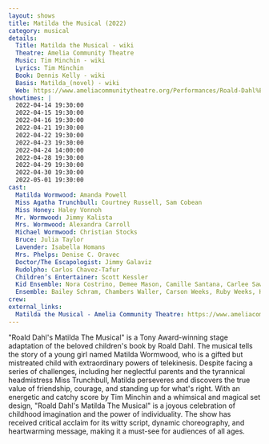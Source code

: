 ```yaml
---
layout: shows
title: Matilda the Musical (2022)
category: musical
details:
  Title: Matilda the Musical - wiki
  Theatre: Amelia Community Theatre
  Music: Tim Minchin - wiki
  Lyrics: Tim Minchin
  Book: Dennis Kelly - wiki
  Basis: Matilda_(novel) - wiki
  Web: https://www.ameliacommunitytheatre.org/Performances/Roald-Dahl%E2%80%99s-Matilda-The-Musical
showtimes: |
  2022-04-14 19:30:00
  2022-04-15 19:30:00
  2022-04-16 19:30:00
  2022-04-21 19:30:00
  2022-04-22 19:30:00
  2022-04-23 19:30:00
  2022-04-24 14:00:00
  2022-04-28 19:30:00
  2022-04-29 19:30:00
  2022-04-30 19:30:00
  2022-05-01 19:30:00
cast:
  Matilda Wormwood: Amanda Powell
  Miss Agatha Trunchbull: Courtney Russell, Sam Cobean
  Miss Honey: Haley Vonnoh
  Mr. Wormwood: Jimmy Kalista
  Mrs. Wormwood: Alexandra Carroll
  Michael Wormwood: Christian Stocks
  Bruce: Julia Taylor
  Lavender: Isabella Homans
  Mrs. Phelps: Denise C. Oravec
  Doctor/The Escapologist: Jimmy Galaviz
  Rudolpho: Carlos Chavez-Tafur
  Children’s Entertainer: Scott Kessler
  Kid Ensemble: Nora Costrino, Demee Mason, Camille Santana, Carlee Sawyers, Hazlee Kate Spivey, Madilyn Yoder
  Ensemble: Bailey Schram, Chambers Waller, Carson Weeks, Ruby Weeks, Hannah Weller, Allison Williams, Lila Zaccaro
crew:
external_links:
  Matilda the Musical - Amelia Community Theatre: https://www.ameliacommunitytheatre.org/Performances/Roald-Dahl%E2%80%99s-Matilda-The-Musical
---
```

"Roald Dahl's Matilda The Musical" is a Tony Award-winning stage adaptation of the beloved children's book by Roald Dahl. The musical tells the story of a young girl named Matilda Wormwood, who is a gifted but mistreated child with extraordinary powers of telekinesis. Despite facing a series of challenges, including her neglectful parents and the tyrannical headmistress Miss Trunchbull, Matilda perseveres and discovers the true value of friendship, courage, and standing up for what's right. With an energetic and catchy score by Tim Minchin and a whimsical and magical set design, "Roald Dahl's Matilda The Musical" is a joyous celebration of childhood imagination and the power of individuality. The show has received critical acclaim for its witty script, dynamic choreography, and heartwarming message, making it a must-see for audiences of all ages.